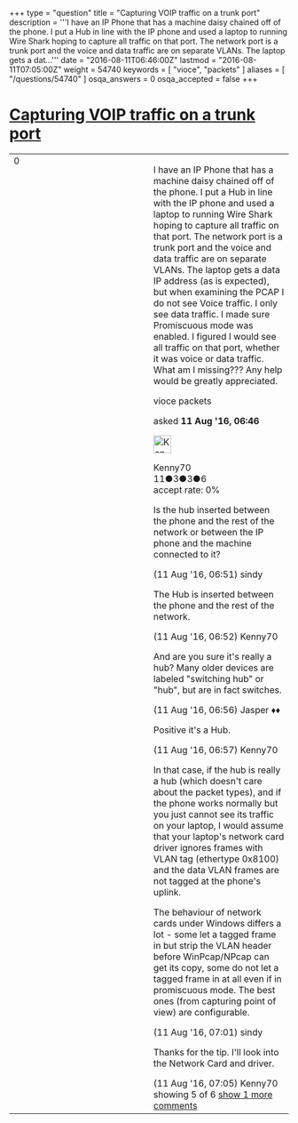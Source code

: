 +++
type = "question"
title = "Capturing VOIP traffic on a trunk port"
description = '''I have an IP Phone that has a machine daisy chained off of the phone. I put a Hub in line with the IP phone and used a laptop to running Wire Shark hoping to capture all traffic on that port. The network port is a trunk port and the voice and data traffic are on separate VLANs. The laptop gets a dat...'''
date = "2016-08-11T06:46:00Z"
lastmod = "2016-08-11T07:05:00Z"
weight = 54740
keywords = [ "vioce", "packets" ]
aliases = [ "/questions/54740" ]
osqa_answers = 0
osqa_accepted = false
+++

<div class="headNormal">

# [Capturing VOIP traffic on a trunk port](/questions/54740/capturing-voip-traffic-on-a-trunk-port)

</div>

<div id="main-body">

<div id="askform">

<table id="question-table" style="width:100%;"><colgroup><col style="width: 50%" /><col style="width: 50%" /></colgroup><tbody><tr class="odd"><td style="width: 30px; vertical-align: top"><div class="vote-buttons"><span id="post-54740-upvote" class="ajax-command post-vote up" rel="nofollow" title="I like this post (click again to cancel)"> </span><div id="post-54740-score" class="post-score" title="current number of votes">0</div><span id="post-54740-downvote" class="ajax-command post-vote down" rel="nofollow" title="I dont like this post (click again to cancel)"> </span> <span id="favorite-mark" class="ajax-command favorite-mark" rel="nofollow" title="mark/unmark this question as favorite (click again to cancel)"> </span><div id="favorite-count" class="favorite-count"></div></div></td><td><div id="item-right"><div class="question-body"><p>I have an IP Phone that has a machine daisy chained off of the phone. I put a Hub in line with the IP phone and used a laptop to running Wire Shark hoping to capture all traffic on that port. The network port is a trunk port and the voice and data traffic are on separate VLANs. The laptop gets a data IP address (as is expected), but when examining the PCAP I do not see Voice traffic. I only see data traffic. I made sure Promiscuous mode was enabled. I figured I would see all traffic on that port, whether it was voice or data traffic. What am I missing??? Any help would be greatly appreciated.</p></div><div id="question-tags" class="tags-container tags"><span class="post-tag tag-link-vioce" rel="tag" title="see questions tagged &#39;vioce&#39;">vioce</span> <span class="post-tag tag-link-packets" rel="tag" title="see questions tagged &#39;packets&#39;">packets</span></div><div id="question-controls" class="post-controls"></div><div class="post-update-info-container"><div class="post-update-info post-update-info-user"><p>asked <strong>11 Aug '16, 06:46</strong></p><img src="https://secure.gravatar.com/avatar/7680a2a610d43f1161f289dd85b76a30?s=32&amp;d=identicon&amp;r=g" class="gravatar" width="32" height="32" alt="Kenny70&#39;s gravatar image" /><p><span>Kenny70</span><br />
<span class="score" title="11 reputation points">11</span><span title="3 badges"><span class="badge1">●</span><span class="badgecount">3</span></span><span title="3 badges"><span class="silver">●</span><span class="badgecount">3</span></span><span title="6 badges"><span class="bronze">●</span><span class="badgecount">6</span></span><br />
<span class="accept_rate" title="Rate of the user&#39;s accepted answers">accept rate:</span> <span title="Kenny70 has no accepted answers">0%</span></p></div></div><div id="comments-container-54740" class="comments-container"><span id="54741"></span><div id="comment-54741" class="comment"><div id="post-54741-score" class="comment-score"></div><div class="comment-text"><p>Is the hub inserted between the phone and the rest of the network or between the IP phone and the machine connected to it?</p></div><div id="comment-54741-info" class="comment-info"><span class="comment-age">(11 Aug '16, 06:51)</span> <span class="comment-user userinfo">sindy</span></div></div><span id="54742"></span><div id="comment-54742" class="comment"><div id="post-54742-score" class="comment-score"></div><div class="comment-text"><p>The Hub is inserted between the phone and the rest of the network.</p></div><div id="comment-54742-info" class="comment-info"><span class="comment-age">(11 Aug '16, 06:52)</span> <span class="comment-user userinfo">Kenny70</span></div></div><span id="54744"></span><div id="comment-54744" class="comment"><div id="post-54744-score" class="comment-score"></div><div class="comment-text"><p>And are you sure it's really a hub? Many older devices are labeled "switching hub" or "hub", but are in fact switches.</p></div><div id="comment-54744-info" class="comment-info"><span class="comment-age">(11 Aug '16, 06:56)</span> <span class="comment-user userinfo">Jasper ♦♦</span></div></div><span id="54745"></span><div id="comment-54745" class="comment"><div id="post-54745-score" class="comment-score"></div><div class="comment-text"><p>Positive it's a Hub.</p></div><div id="comment-54745-info" class="comment-info"><span class="comment-age">(11 Aug '16, 06:57)</span> <span class="comment-user userinfo">Kenny70</span></div></div><span id="54746"></span><div id="comment-54746" class="comment"><div id="post-54746-score" class="comment-score"></div><div class="comment-text"><p>In that case, if the hub is really a hub (which doesn't care about the packet types), and if the phone works normally but you just cannot see its traffic on your laptop, I would assume that your laptop's network card driver ignores frames with VLAN tag (ethertype 0x8100) and the data VLAN frames are not tagged at the phone's uplink.</p><p>The behaviour of network cards under Windows differs a lot - some let a tagged frame in but strip the VLAN header before WinPcap/NPcap can get its copy, some do not let a tagged frame in at all even if in promiscuous mode. The best ones (from capturing point of view) are configurable.</p></div><div id="comment-54746-info" class="comment-info"><span class="comment-age">(11 Aug '16, 07:01)</span> <span class="comment-user userinfo">sindy</span></div></div><span id="54747"></span><div id="comment-54747" class="comment not_top_scorer"><div id="post-54747-score" class="comment-score"></div><div class="comment-text"><p>Thanks for the tip. I'll look into the Network Card and driver.</p></div><div id="comment-54747-info" class="comment-info"><span class="comment-age">(11 Aug '16, 07:05)</span> <span class="comment-user userinfo">Kenny70</span></div></div></div><div id="comment-tools-54740" class="comment-tools"><span class="comments-showing"> showing 5 of 6 </span> <a href="#" class="show-all-comments-link">show 1 more comments</a></div><div class="clear"></div><div id="comment-54740-form-container" class="comment-form-container"></div><div class="clear"></div></div></td></tr></tbody></table>

</div>

</div>

